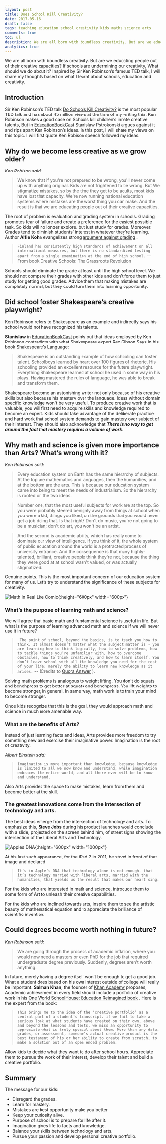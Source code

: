 ```yaml
---
layout: post
title: Does School Kill Creativity?
date: 2017-05-16
draft: false
tags: teaching education school creativity kids maths science arts
comments: true
toc: ul
description: We are all born with boundless creativity. But are we educating people out of their creative capacities? If schools are undermining our creativity,  What should we do about it? Inspired by Sir Ken Robinson’s TED talk, I will share my thoughts based on what I learnt about education and creativity.
analytics: true
---
```


We are all born with boundless creativity. But are we educating people out of their creative capacities? If schools are undermining our creativity,  What should we do about it? Inspired by Sir Ken Robinson’s famous TED talk,  I will share my thoughts based on what I learnt about schools, education and creativity.

## Introduction
Sir Ken Robinson's TED talk [Do Schools Kill Creativity?](https://www.ted.com/talks/ken_robinson_says_schools_kill_creativity) is the most popular TED talk and has about 45 million views at the time of my writing this. Ken Robinson makes a good case on Schools kill children’s innate creative talents, But in [EducationBookCast](http://educationbookcast.libsyn.com/podcast/42-do-schools-kill-creativity-by-sir-ken-robinson) Stanislaw Pstrokonski argues against it and rips apart Ken Robinson’s ideas. In this post, I will share my views on this topic. I will first quote Ken Robison speech followed my ideas.
<br>

## Why do we become less creative as we grow older?
*Ken Robison said:*

> We know that if you're not prepared to be wrong, you'll never come up with anything original. Kids are not frightened to be wrong. But We stigmatize mistakes, so by the time they get to be adults, most kids have lost that capacity. We're now running national education systems where mistakes are the worst thing you can make. And the result is that we are educating people out of their creative capacities.  

The root of problem is evaluation and grading system in schools. Grading promotes fear of failure and  create a preference for the easiest possible task.  So kids will no longer explore, but just study for grades.  Moreover,  Grades tend to diminish students’ interest in whatever they’re learning. Author **Alfie Kohn** evangelizes strong [argument against grading](http://www.alfiekohn.org/article/case-grades/) .

> `Finland has consistently high standards of achievement on all international measures, but there is no standardized testing apart from a single examination at the end of high school.` -- From book Creative Schools: The Grassroots Revolution


Schools should eliminate the grade at least until the high school level. We should not  compare their grades with other kids and don’t force them to just study for getting good grades.  Advice them that making mistakes are completely normal, but they could turn them into learning opportunity.

## Did school foster Shakespeare’s creative playwright?
Ken Robinson refers to Shakespeare as an example and indirectly says his school would not have recognized his talents.

**Stanislaw** in  [EducationBookCast](http://educationbookcast.libsyn.com/podcast/42-do-schools-kill-creativity-by-sir-ken-robinson)  points out that ideas employed by  Ken Robinson contradicts with what Shakespeare expert Rex Gibson Says in his book Shakespeare’s Language:

> Shakespeare is an outstanding example of how schooling can foster talent. Schoolboys learned by heart over 100 figures of rhetoric. His schooling provided an excellent resource for the future playwright. Everything Shakespeare learned at school he used in some way in his plays. Having mastered the rules of language, he was able to break and transform them.   

Shakespeare become an astonishing writer not only because of his creative skills but also because his mastery over the language. Ideas without domain specific knowledge won't be very useful. To produce creative work that is valuable, you will first need to acquire skills and knowledge required to become an expert. Kids should take advantage of the deliberate practice and hard work that school system demands to gain mastery over subject of their interest. They should also acknowledge that ***There is no way to get around the fact that mastery requires a volume of work***.

## Why math and science is given more importance than Arts? What’s wrong with it?
*Ken Robinson said:*

> Every education system on Earth has the same hierarchy of subjects. At the top are mathematics and languages, then the humanities, and at the bottom are the arts.  This is because our education system came into being to meet the needs of industrialism. So the hierarchy is rooted on the two ideas.  

> Number one, that the most useful subjects for work are at the top. So you were probably steered benignly away from things at school when you were a kid, things you liked, on the grounds that you would never get a job doing that. Is that right? Don't do music, you're not going to be a musician; don't do art, you won't be an artist.  

> And the second is academic ability, which has really come to dominate our view of intelligence. If you think of it, the whole system of public education around the world is a protracted process of university entrance. And the consequence is that many highly-talented, brilliant, creative people think they're not, because the thing they were good at at school wasn't valued, or was actually stigmatized.   

Genuine points. This is the most important concern of our education system for many of us. Let’s try to understand the significance of these subjects for creativity.

![Math in Real Life Comic](https://raw.githubusercontent.com/erajasekar/blog-jekyll/master/assets/images/school-kill-creativity/math-comic.png){:height="600px" width="600px"}

### What’s the purpose of learning math and science?

We will agree that basic math and fundamental science is useful in life. But what is the purpose of learning advanced math and science if we will never use it in future?

> `
The point of school, beyond the basics, is to teach you how to think. It almost doesn’t matter what the subject matter is - you are learning how to think logically, how to solve problems, how to tackle things you’re unfamiliar with, how to overcome obstacles, how to think creatively, and how to learn itself. You don’t leave school with all the knowledge you need for the rest of your life; merely the ability to learn new knowledge as it arises.` -- (Credits to [Quora Answer](https://www.quora.com/Why-must-we-learn-advanced-math-college-algebra-trigonometry-when-most-of-us-wont-actually-use-it/answer/Jesse-Richards?srid=tP0b) ).

Solving math problems is analogous to weight lifting. You don’t do squats and benchpress to get better at squats and benchpress. You lift weights to become stronger, in general. In same way, math work is to train your mind to become stronger.

Once kids recognize that this is the goal, they would approach math and science in much more amenable way.

### What are the benefits of Arts?

Instead of just learning facts and ideas, Arts provides more freedom to try something new and exercise their imaginative power. Imagination is the root of creativity.

*Albert Einstein said:*

> `Imagination is more important than knowledge, because knowledge is limited to all we now know and understand, while imagination embraces the entire world, and all there ever will be to know and understand.`

Also Arts provides the space to make mistakes, learn from them and become better at the skill.  

### The greatest innovations come from the intersection of technology and arts.

The best ideas emerge from the intersection of technology and arts.  To emphasize this,  **Steve Jobs** during his product launches would conclude with a slide, projected on the screen behind him, of street signs showing the intersection of the Liberal Arts and Technology.

![Apples DNA](https://raw.githubusercontent.com/erajasekar/blog-jekyll/master/assets/images/school-kill-creativity/Apples_DNA.png){:height="600px" width="1000px"}

At his last such appearance, for the iPad 2 in 2011, he stood in front of that image and declared

> `It’s in Apple’s DNA that technology alone is not enough— that it’s technology married with liberal arts, married with the humanities, that yields us the result that makes our heart sing.`  

For the kids who are interested in math and science, introduce them to some form of Art to unleash their creative capabilities.

For the kids who are inclined towards arts, inspire them to see the artistic beauty of mathematical equation and to appreciate the brilliance of scientific invention.

## Could degrees become worth nothing in future?
*Ken Robinson said:*

> We are going through the process of academic inflation, where you would now need a masters or even PhD for the job that required undergraduate degree previously. Suddenly, degrees aren’t worth anything.  

In future, merely having a degree itself won’t be enough to get a good job. What a student does based on his own interest  outside of college will really be important. **Salman Khan**, the founder of [Khan Academy](https://www.khanacademy.org/) proposes, Academic achievement in every field should include a portfolio of creative work in his [One World SchoolHouse: Education Reimagined book](http://www.amazon.com/The-One-World-Schoolhouse-Reimagined/dp/1455508381/) . Here is the expert from the book:

> `This brings me to the idea of the ‘creative portfolio’ as a central part of a student’s transcript. if we fail to take a serious look at what students have created on their own, above and beyond the lessons and tests, we miss an opportunity to appreciate what is truly special about them. More than any data, grades, or assessment, someone’s actual creative product is the best testament of his or her ability to create from scratch, to make a solution out of an open ended problem.  `

Allow kids to decide what they want to do after school hours. Appreciate them to pursue the work of their interest, develop their talent and build a creative portfolio.

## Summary

The message for our kids:

* Disregard the grades.
* Learn for mastery.
* Mistakes are best opportunity make you better
* Keep your curiosity alive.
* Purpose of school is to prepare for life after it.
* Imagination gives life to facts and knowledge.
* Balance your skills between technology and arts.
* Pursue your passion and develop personal creative portfolio.
